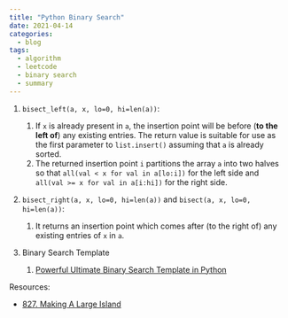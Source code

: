 ```yaml
---
title: "Python Binary Search"
date: 2021-04-14
categories:
  - blog
tags:
  - algorithm
  - leetcode
  - binary search
  - summary
---
```


1. `bisect_left(a, x, lo=0, hi=len(a))`:
    1. If `x` is already present in `a`, the insertion point will be before (**to the left of**) any existing entries. The return value is suitable for use as the first parameter to `list.insert()` assuming that `a` is already sorted.
    2. The returned insertion point `i` partitions the array `a` into two halves so that `all(val < x for val in a[lo:i])` for the left side and `all(val >= x for val in a[i:hi])` for the right side.



2. `bisect_right(a, x, lo=0, hi=len(a))` and `bisect(a, x, lo=0, hi=len(a))`:
    1. It returns an insertion point which comes after (to the right of) any existing entries of `x` in `a`.

3. Binary Search Template
    1. [Powerful Ultimate Binary Search Template in Python][Powerful Ultimate Binary Search Template]




Resources:
* [827. Making A Large Island][LeetCode Link]


[LeetCode Link]: https://leetcode.com/problems/making-a-large-island/
[Powerful Ultimate Binary Search Template]: https://leetcode.com/problems/koko-eating-bananas/discuss/769702/Python-Clear-explanation-Powerful-Ultimate-Binary-Search-Template.-Solved-many-problems.